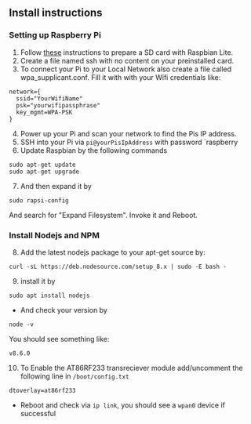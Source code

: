 ## Install instructions

### Setting up Raspberry Pi

1. Follow [these](https://www.raspberrypi.org/documentation/installation/installing-images/README.md) instructions to prepare a SD card with Raspbian Lite.
2. Create a file named ssh with no content on your preinstalled card. 
3. To connect your Pi to your Local Network also create a file called wpa_supplicant.conf.
Fill it with with your Wifi credentials like:
```
network={
  ssid="YourWifiName"
  psk="yourwifipassphrase"
  key_mgmt=WPA-PSK
}
```
4. Power up your Pi and scan your network to find the Pis IP address.
5. SSH into your Pi via `pi@yourPisIpAddress` with password `raspberry
6. Update Raspbian by the following commands
```
sudo apt-get update
sudo apt-get upgrade
```
7. And then expand it by
```
sudo rapsi-config
```
And search for "Expand Filesystem". Invoke it and Reboot.

### Install Nodejs and NPM

8. Add the latest nodejs package to your apt-get source by:
```
curl -sL https://deb.nodesource.com/setup_8.x | sudo -E bash -
```

9. install it by

```
sudo apt install nodejs
```
* And check your version by 
```
node -v
```
You should see something like: 
```
v8.6.0  
```
10. To Enable the AT86RF233 transreciever module add/uncomment the following line in `/boot/config.txt`
```
dtoverlay=at86rf233

```
* Reboot and check via `ip link`, you should see a `wpan0` device if successful
